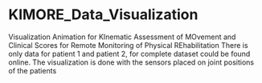 # KIMORE_Data_Visualization
Visualization Animation for KInematic Assessment of MOvement and Clinical Scores for Remote Monitoring of Physical REhabilitation
There is only data for patient 1 and patient 2, for complete dataset could be found online.
The visualization is done with the sensors placed on joint positions of the patients
